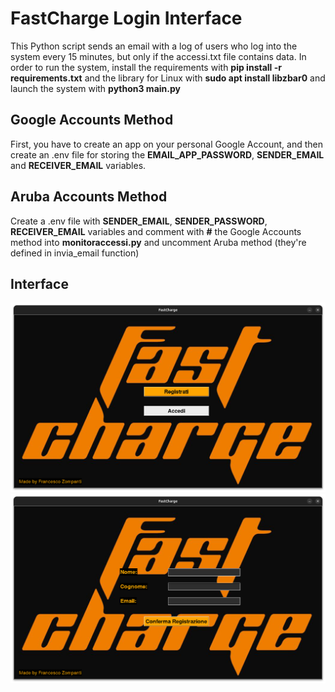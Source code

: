 # FastCharge Login Interface
This Python script sends an email with a log of users who log into the system every 15 minutes, but only if the accessi.txt file contains data. 
In order to run the system, install the requirements with **pip install -r requirements.txt** and the library for Linux with **sudo apt install libzbar0** and launch the system with **python3 main.py**


## Google Accounts Method
First, you have to create an app on your personal Google Account, and then create an .env file for storing the **EMAIL_APP_PASSWORD**, **SENDER_EMAIL** and **RECEIVER_EMAIL** variables.

## Aruba Accounts Method
Create a .env file with **SENDER_EMAIL**, **SENDER_PASSWORD**, **RECEIVER_EMAIL** variables and comment with **#** the Google Accounts method into **monitoraccessi.py** and uncomment Aruba method (they're defined in invia_email function)

## Interface
![Menu Principale](resources/images/menuprincipale.png)
![Registrati](resources/images/registrati.png)
